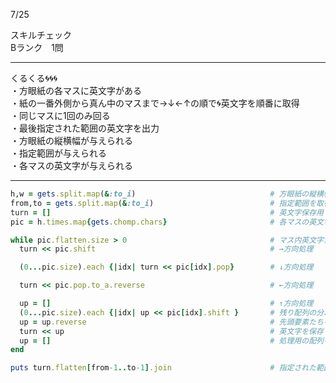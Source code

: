 7/25
  
スキルチェック  
Bランク　1問  
  
-------------------------------------------
くるくる🌀🌀🌀  
・方眼紙の各マスに英文字がある  
・紙の一番外側から真ん中のマスまで→↓←↑の順で🌀英文字を順番に取得  
・同じマスに1回のみ回る  
・最後指定された範囲の英文字を出力  
・方眼紙の縦横幅が与えられる  
・指定範囲が与えられる  
・各マスの英文字が与えられる    
  
-------------------------------------------
  
```ruby
h,w = gets.split.map(&:to_i)                              # 方眼紙の縦横幅を取得
from,to = gets.split.map(&:to_i)                          # 指定範囲を取得
turn = []                                                 # 英文字保存用
pic = h.times.map{gets.chomp.chars}                       # 各マスの英文字を取得

while pic.flatten.size > 0                                # マス内英文字が入っている限りloop処理
  turn << pic.shift                                       # →方向処理

  (0...pic.size).each {|idx| turn << pic[idx].pop}        # ↓方向処理

  turn << pic.pop.to_a.reverse                            # ←方向処理

  up = []                                                 # ↑方向処理
  (0...pic.size).each {|idx| up << pic[idx].shift }       # 残り配列の分、先頭要素を取り出す
  up = up.reverse                                         # 先頭要素たちを逆順に変換
  turn << up                                              # 英文字を保存
  up = []                                                 # 処理用の配列をリセット
end

puts turn.flatten[from-1..to-1].join                      # 指定された範囲内の英文字を出力
```
